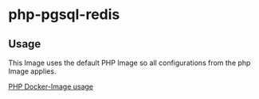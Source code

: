 # php-pgsql-redis

## Usage

This Image uses the default PHP Image so all configurations from the php Image applies.

[PHP Docker-Image usage](https://hub.docker.com/_/php)
